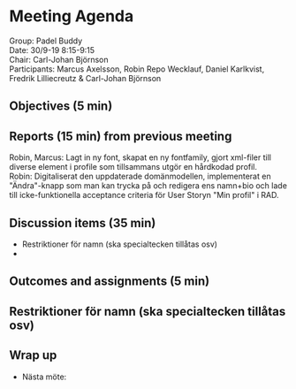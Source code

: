 # Meeting Agenda
Group: Padel Buddy  
Date: 30/9-19 8:15-9:15  
Chair: Carl-Johan Björnson  
Participants: Marcus Axelsson, Robin Repo Wecklauf, Daniel Karlkvist, Fredrik Lilliecreutz & Carl-Johan Björnson

## Objectives (5 min)

## Reports (15 min) from previous meeting

Robin, Marcus: Lagt in ny font, skapat en ny fontfamily, gjort xml-filer till diverse element i profile
               som tillsammans utgör en hårdkodad profil.  
Robin: Digitaliserat den uppdaterade domänmodellen, implementerat en "Ändra"-knapp som man kan trycka på och redigera ens namn+bio och lade till icke-funktionella acceptance criteria för User Storyn "Min profil" i RAD.
 
## Discussion items (35 min)
- Restriktioner för namn (ska specialtecken tillåtas osv)
- 

## Outcomes and assignments (5 min)
Restriktioner för namn (ska specialtecken tillåtas osv)
- 

## Wrap up

- Nästa möte: 
